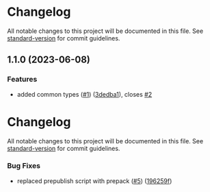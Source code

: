 # Changelog

All notable changes to this project will be documented in this file. See [standard-version](https://github.com/conventional-changelog/standard-version) for commit guidelines.

## 1.1.0 (2023-06-08)


### Features

* added common types ([#1](https://github.com/MapColonies/types/issues/1)) ([3dedba1](https://github.com/MapColonies/types/commit/3dedba12cbd8817a80be3978566609493dfd6b3e)), closes [#2](https://github.com/MapColonies/types/issues/2)

# Changelog

All notable changes to this project will be documented in this file. See [standard-version](https://github.com/conventional-changelog/standard-version) for commit guidelines.

### Bug Fixes

* replaced prepublish script with prepack ([#5](https://github.com/MapColonies/ts-npm-package-boilerplate/issues/5)) ([196259f](https://github.com/MapColonies/ts-npm-package-boilerplate/commit/196259f77cca41c45a9723c04da0d83b7555145b))
